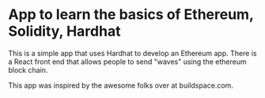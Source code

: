 # App to learn the basics of Ethereum, Solidity, Hardhat 

This is a simple app that uses Hardhat to develop an Ethereum app. There is a React front end that allows people to send "waves" using the ethereum block chain. 

This app was inspired by the awesome folks over at buildspace.com. 
